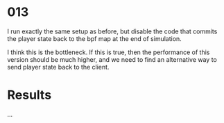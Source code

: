 # 013

I run exactly the same setup as before, but disable the code that commits the player state back to the bpf map at the end of simulation.

I think this is the bottleneck. If this is true, then the performance of this version should be much higher, and we need to find an alternative way to send player state back to the client.

# Results

...
